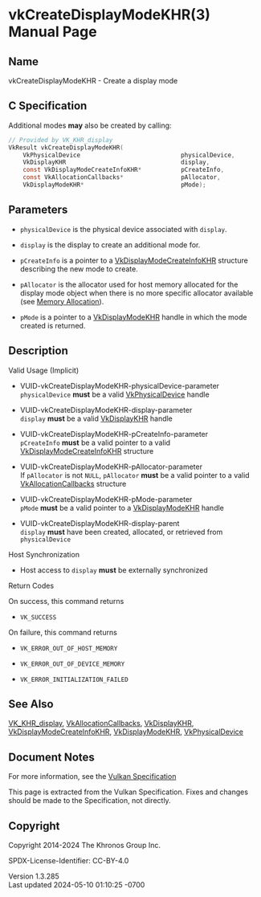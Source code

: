 # vkCreateDisplayModeKHR(3) Manual Page

## Name

vkCreateDisplayModeKHR - Create a display mode



## <a href="#_c_specification" class="anchor"></a>C Specification

Additional modes **may** also be created by calling:

``` c
// Provided by VK_KHR_display
VkResult vkCreateDisplayModeKHR(
    VkPhysicalDevice                            physicalDevice,
    VkDisplayKHR                                display,
    const VkDisplayModeCreateInfoKHR*           pCreateInfo,
    const VkAllocationCallbacks*                pAllocator,
    VkDisplayModeKHR*                           pMode);
```

## <a href="#_parameters" class="anchor"></a>Parameters

- `physicalDevice` is the physical device associated with `display`.

- `display` is the display to create an additional mode for.

- `pCreateInfo` is a pointer to a
  [VkDisplayModeCreateInfoKHR](https://registry.khronos.org/vulkan/specs/1.3-extensions/man/html/VkDisplayModeCreateInfoKHR.html)
  structure describing the new mode to create.

- `pAllocator` is the allocator used for host memory allocated for the
  display mode object when there is no more specific allocator available
  (see <a
  href="https://registry.khronos.org/vulkan/specs/1.3-extensions/html/vkspec.html#memory-allocation"
  target="_blank" rel="noopener">Memory Allocation</a>).

- `pMode` is a pointer to a [VkDisplayModeKHR](https://registry.khronos.org/vulkan/specs/1.3-extensions/man/html/VkDisplayModeKHR.html)
  handle in which the mode created is returned.

## <a href="#_description" class="anchor"></a>Description

Valid Usage (Implicit)

- <a href="#VUID-vkCreateDisplayModeKHR-physicalDevice-parameter"
  id="VUID-vkCreateDisplayModeKHR-physicalDevice-parameter"></a>
  VUID-vkCreateDisplayModeKHR-physicalDevice-parameter  
  `physicalDevice` **must** be a valid
  [VkPhysicalDevice](https://registry.khronos.org/vulkan/specs/1.3-extensions/man/html/VkPhysicalDevice.html) handle

- <a href="#VUID-vkCreateDisplayModeKHR-display-parameter"
  id="VUID-vkCreateDisplayModeKHR-display-parameter"></a>
  VUID-vkCreateDisplayModeKHR-display-parameter  
  `display` **must** be a valid [VkDisplayKHR](https://registry.khronos.org/vulkan/specs/1.3-extensions/man/html/VkDisplayKHR.html) handle

- <a href="#VUID-vkCreateDisplayModeKHR-pCreateInfo-parameter"
  id="VUID-vkCreateDisplayModeKHR-pCreateInfo-parameter"></a>
  VUID-vkCreateDisplayModeKHR-pCreateInfo-parameter  
  `pCreateInfo` **must** be a valid pointer to a valid
  [VkDisplayModeCreateInfoKHR](https://registry.khronos.org/vulkan/specs/1.3-extensions/man/html/VkDisplayModeCreateInfoKHR.html)
  structure

- <a href="#VUID-vkCreateDisplayModeKHR-pAllocator-parameter"
  id="VUID-vkCreateDisplayModeKHR-pAllocator-parameter"></a>
  VUID-vkCreateDisplayModeKHR-pAllocator-parameter  
  If `pAllocator` is not `NULL`, `pAllocator` **must** be a valid
  pointer to a valid [VkAllocationCallbacks](https://registry.khronos.org/vulkan/specs/1.3-extensions/man/html/VkAllocationCallbacks.html)
  structure

- <a href="#VUID-vkCreateDisplayModeKHR-pMode-parameter"
  id="VUID-vkCreateDisplayModeKHR-pMode-parameter"></a>
  VUID-vkCreateDisplayModeKHR-pMode-parameter  
  `pMode` **must** be a valid pointer to a
  [VkDisplayModeKHR](https://registry.khronos.org/vulkan/specs/1.3-extensions/man/html/VkDisplayModeKHR.html) handle

- <a href="#VUID-vkCreateDisplayModeKHR-display-parent"
  id="VUID-vkCreateDisplayModeKHR-display-parent"></a>
  VUID-vkCreateDisplayModeKHR-display-parent  
  `display` **must** have been created, allocated, or retrieved from
  `physicalDevice`

Host Synchronization

- Host access to `display` **must** be externally synchronized

Return Codes

On success, this command returns  
- `VK_SUCCESS`

On failure, this command returns  
- `VK_ERROR_OUT_OF_HOST_MEMORY`

- `VK_ERROR_OUT_OF_DEVICE_MEMORY`

- `VK_ERROR_INITIALIZATION_FAILED`

## <a href="#_see_also" class="anchor"></a>See Also

[VK_KHR_display](https://registry.khronos.org/vulkan/specs/1.3-extensions/man/html/VK_KHR_display.html),
[VkAllocationCallbacks](https://registry.khronos.org/vulkan/specs/1.3-extensions/man/html/VkAllocationCallbacks.html),
[VkDisplayKHR](https://registry.khronos.org/vulkan/specs/1.3-extensions/man/html/VkDisplayKHR.html),
[VkDisplayModeCreateInfoKHR](https://registry.khronos.org/vulkan/specs/1.3-extensions/man/html/VkDisplayModeCreateInfoKHR.html),
[VkDisplayModeKHR](https://registry.khronos.org/vulkan/specs/1.3-extensions/man/html/VkDisplayModeKHR.html),
[VkPhysicalDevice](https://registry.khronos.org/vulkan/specs/1.3-extensions/man/html/VkPhysicalDevice.html)

## <a href="#_document_notes" class="anchor"></a>Document Notes

For more information, see the <a
href="https://registry.khronos.org/vulkan/specs/1.3-extensions/html/vkspec.html#vkCreateDisplayModeKHR"
target="_blank" rel="noopener">Vulkan Specification</a>

This page is extracted from the Vulkan Specification. Fixes and changes
should be made to the Specification, not directly.

## <a href="#_copyright" class="anchor"></a>Copyright

Copyright 2014-2024 The Khronos Group Inc.

SPDX-License-Identifier: CC-BY-4.0

Version 1.3.285  
Last updated 2024-05-10 01:10:25 -0700
